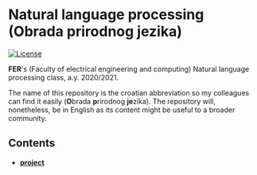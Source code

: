 # Natural language processing (Obrada prirodnog jezika)

[![License](https://img.shields.io/badge/License-Apache%202.0-blue.svg)](https://opensource.org/licenses/Apache-2.0)

**FER**'s (Faculty of electrical engineering and computing) Natural language processing class, a.y. 2020/2021.

The name of this repository is the croatian abbreviation so my colleagues can find it easily (**O**brada **p**rirodnog **je**zika). The repository will, nonetheless, be in English as its content might be useful to a broader community.

## Contents

- [**project**](./project)
